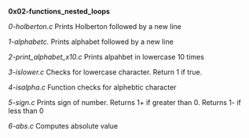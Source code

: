 **0x02-functions_nested_loops**

*0-holberton.c*
Prints Holberton followed by a new line

*1-alphabetc.*
Prints alphabet followed by a new line

*2-print_alphabet_x10.c*
Prints alpahbet in lowercase 10 times

*3-islower.c*
Checks for lowercase character. Return 1 if true.

*4-isalpha.c*
Function checks for alphebtic character

*5-sign.c*
Prints sign of number. Returns 1+ if greater than 0.
Returns 1- if less than 0

*6-abs.c*
Computes absolute value